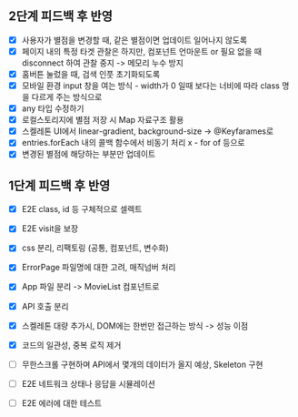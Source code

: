 ## 2단계 피드백 후 반영

- [x] 사용자가 별점을 변경할 때, 같은 별점이면 업데이트 일어나지 않도록
- [x] 페이지 내의 특정 타겟 관찰은 하지만, 컴포넌트 언마운트 or 필요 없을 때 disconnect 하여 관찰 중지 -> 메모리 누수 방지
- [x] 홈버튼 눌렀을 때, 검색 인풋 초기화되도록
- [x] 모바일 환경 input 창을 여는 방식 - width가 0 일때 보다는 너비에 따라 class 명을 다르게 주는 방식으로
- [x] any 타입 수정하기
- [x] 로컬스토리지에 별점 저장 시 Map 자료구조 활용
- [x] 스켈레톤 UI에서 linear-gradient, background-size -> @Keyfarames로
- [x] entries.forEach 내의 콜백 함수에서 비동기 처리 x - for of 등으로
- [x] 변경된 별점에 해당하는 부분만 업데이트

## 1단계 피드백 후 반영

- [x] E2E class, id 등 구체적으로 셀렉트
- [x] E2E visit을 보장

- [x] css 분리, 리팩토링 (공통, 컴포넌트, 변수화)
- [x] ErrorPage 파일명에 대한 고려, 매직넘버 처리
- [x] App 파일 분리 -> MovieList 컴포넌트로
- [x] API 호출 분리
- [x] 스켈레톤 대량 추가시, DOM에는 한번만 접근하는 방식 -> 성능 이점
- [x] 코드의 일관성, 중복 로직 제거

- [ ] 무한스크롤 구현하며 API에서 몇개의 데이터가 올지 예상, Skeleton 구현
- [ ] E2E 네트워크 상태나 응답을 시뮬레이션
- [ ] E2E 에러에 대한 테스트
